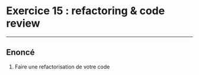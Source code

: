 # Exercice 15 : refactoring & code review

---

## Enoncé

1. Faire une refactorisation de votre code

<!-- ---

## Bonus

Pushez votre travail sur votre dépôt GitHub.
- En utilisant l'outil `git` ou `degit` ou un export zip via *Teams*, récupérez le code d'un autre collaborateur.
- Faites une analyse de son code, vous pouvez apporter des modifications, et lui soumettre via l'outil que vous avez sélectionné. -->